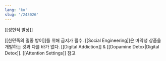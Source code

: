 ```yaml
---
lang: 'ko'
slug: '/243026'
---
```


[[성현적 발상]]

[[한민족의 멸종 방어]]를 위해 금지가 필수. [[Social Engineering]]은 마약성 상품을 개발하는 것과 다를 바가 없다. [[Digital Addiction]] & [[Dopamine Detox|Digital Detox]]. [[Attention Settings]] 참고
